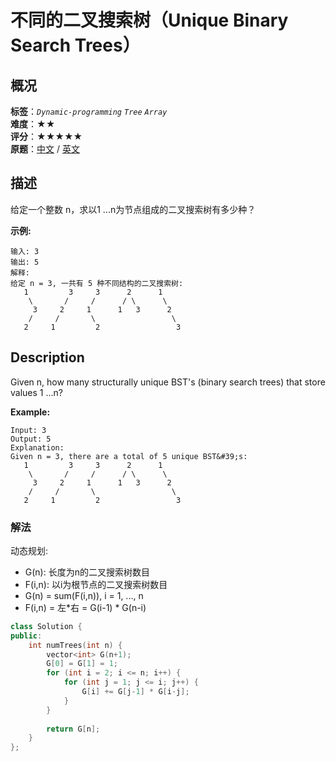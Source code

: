 # 不同的二叉搜索树（Unique Binary Search Trees）
## 概况
**标签**：*`Dynamic-programming`*  *`Tree`*  *`Array`*<br>
**难度**：★★<br>
**评分**：★★★★★<br>
**原题**：[中文](https://leetcode-cn.com/problems/unique-binary-search-trees) / [英文](https://leetcode.com/problems/unique-binary-search-trees)

## 描述

给定一个整数 n，求以1 ...n为节点组成的二叉搜索树有多少种？

**示例:**
```
输入: 3
输出: 5
解释:
给定 n = 3, 一共有 5 种不同结构的二叉搜索树:
   1         3     3      2      1
    \       /     /      / \      \
     3     2     1      1   3      2
    /     /       \                 \
   2     1         2                 3
```

## Description
Given n, how many structurally unique BST&#39;s (binary search trees) that store values 1 ...n?

**Example:**
```
Input: 3
Output: 5
Explanation:
Given n = 3, there are a total of 5 unique BST&#39;s:
   1         3     3      2      1
    \       /     /      / \      \
     3     2     1      1   3      2
    /     /       \                 \
   2     1         2                 3
```


### 解法
动态规划:
- G(n): 长度为n的二叉搜索树数目
- F(i,n): 以i为根节点的二叉搜索树数目
- G(n) = sum(F(i,n)), i = 1, ..., n
- F(i,n) = 左*右 = G(i-1) * G(n-i)
```c++
class Solution {
public:
    int numTrees(int n) {
        vector<int> G(n+1);
        G[0] = G[1] = 1;
        for (int i = 2; i <= n; i++) {
            for (int j = 1; j <= i; j++) {
                G[i] += G[j-1] * G[i-j];
            }
        }
        
        return G[n];
    }
};
```
